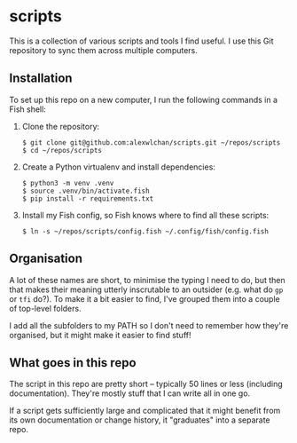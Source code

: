 # scripts

This is a collection of various scripts and tools I find useful.
I use this Git repository to sync them across multiple computers.

## Installation

To set up this repo on a new computer, I run the following commands in a Fish shell:

1.  Clone the repository:

    ```console
    $ git clone git@github.com:alexwlchan/scripts.git ~/repos/scripts
    $ cd ~/repos/scripts
    ```

2.  Create a Python virtualenv and install dependencies:

    ```console
    $ python3 -m venv .venv
    $ source .venv/bin/activate.fish
    $ pip install -r requirements.txt
    ```
    
3.  Install my Fish config, so Fish knows where to find all these scripts:

    ```console
    $ ln -s ~/repos/scripts/config.fish ~/.config/fish/config.fish
    ```

## Organisation

A lot of these names are short, to minimise the typing I need to do, but then that makes their meaning utterly inscrutable to an outsider (e.g. what do `gp` or `tfi` do?).
To make it a bit easier to find, I've grouped them into a couple of top-level folders.

I add all the subfolders to my PATH so I don't need to remember how they're organised, but it might make it easier to find stuff!

## What goes in this repo

The script in this repo are pretty short – typically 50 lines or less (including documentation).
They're mostly stuff that I can write all in one go.

If a script gets sufficiently large and complicated that it might benefit from its own documentation or change history, it "graduates" into a separate repo.
